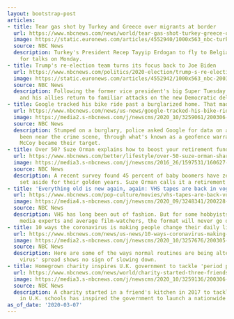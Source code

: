 ```yaml
---
layout: bootstrap-post
articles:
- title: Tear gas shot by Turkey and Greece over migrants at border
  url: https://www.nbcnews.com/news/world/tear-gas-shot-turkey-greece-over-migrants-border-n1152116
  image: https://static.euronews.com/articles/4552940/1000x563_nbc-turkey_greece_migrants_06867-jpg-3a8fd_fcb0c1b55d8886740f3b9650a51c44c9.jpg
  source: NBC News
  description: Turkey's President Recep Tayyip Erdogan to fly to Belgian capital Brussels
    for talks on Monday.
- title: Trump's re-election team turns its focus back to Joe Biden
  url: https://www.nbcnews.com/politics/2020-election/trump-s-re-election-team-turns-its-focus-back-joe-n1151971
  image: https://static.euronews.com/articles/4552942/1000x563_nbc-200306-joe-biden-al-1517_3a32250801d515ef690d62b7dd3b23db.jpg
  source: NBC News
  description: Following the former vice president's big Super Tuesday wins, Trump
    and his allies return to familiar attacks on the new Democratic delegate leader.
- title: Google tracked his bike ride past a burglarized home. That made him a suspect.
  url: https://www.nbcnews.com/news/us-news/google-tracked-his-bike-ride-past-burglarized-home-made-him-n1151761
  image: https://media2.s-nbcnews.com/j/newscms/2020_10/3259061/200306-geofencing-mn-1132_56f9dbad5a588f0a60ca9bf0166a899a.nbcnews-fp-1200-630.jpg
  source: NBC News
  description: Stumped on a burglary, police asked Google for data on anyone who'd
    been near the crime scene, through what's known as a geofence warrant. Zachary
    McCoy became their target.
- title: Over 50? Suze Orman explains how to boost your retirement funds
  url: https://www.nbcnews.com/better/lifestyle/over-50-suze-orman-shares-5-smart-strategies-boost-retirement-ncna1151656
  image: https://media3.s-nbcnews.com/j/newscms/2016_26/1597531/160627-best-retirement-states-mbe-516p_882aba42f51bfaf8ac3bd24b6cad03c2.nbcnews-fp-1200-630.jpg
  source: NBC News
  description: A recent survey found 45 percent of baby boomers have zero savings
    set aside for their golden years. Suze Orman calls it a retirement ‘crisis.’
- title: 'Everything old is new again, again: VHS tapes are back in vogue'
  url: https://www.nbcnews.com/pop-culture/movies/vhs-tapes-are-back-vogue-everything-old-new-again-n1151611
  image: https://media4.s-nbcnews.com/j/newscms/2020_09/3248341/200228-modern-vhs-main-kh_2a0e94cd4b7373d783b4b10a58ae1933.nbcnews-fp-1200-630.jpg
  source: NBC News
  description: VHS has long been out of fashion. But for some hobbyists, indie retailers,
    media experts and average film-watchers, the format will never go out of style.
- title: 10 ways the coronavirus is making people change their daily lives
  url: https://www.nbcnews.com/news/us-news/10-ways-coronavirus-making-people-change-their-daily-lives-n1150811
  image: https://media2.s-nbcnews.com/j/newscms/2020_10/3257676/200305-coronavirus-hong-kong-airport-cs-251p_3fcaceb3f3799fcce015abd9efe42df8.nbcnews-fp-1200-630.jpg
  source: NBC News
  description: Here are some of the ways normal routines are being altered as the
    virus' spread shows no sign of slowing down.
- title: Homegrown charity inspires U.K. government to tackle 'period poverty'
  url: https://www.nbcnews.com/news/world/charity-started-three-friends-inspires-u-k-government-tackle-period-n1144306
  image: https://media3.s-nbcnews.com/j/newscms/2020_10/3259136/200306-period-poverty-united-kingdom-1x1-kh_c291df2c583a8817fc76df39c46f77f6.nbcnews-fp-1200-630.jpg
  source: NBC News
  description: A charity started in a friend's kitchen in 2017 to tackle 'period poverty'
    in U.K. schools has inspired the government to launch a nationwide program.
as_of_date: '2020-03-07'
---
```


